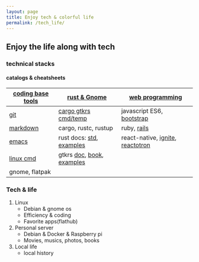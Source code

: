 ```yaml
---
layout: page
title: Enjoy tech & colorful life
permalink: /tech_life/
---
```

## Enjoy the life along with tech

### technical stacks

#### catalogs & cheatsheets

[coding base tools](/coding_base_tools)|[rust & Gnome](/coding_rust_gnome)| [web programming](/coding_web)
              -|                  -|           -
[git](http://rogerdudler.github.io/git-guide/) |[cargo gtkrs cmd/temp](https://gitlab.gnome.org/bilelmoussaoui/gtk-rust-template)| javascript ES6, [bootstrap](https://getbootstrap.com/docs/5.0/components/accordion/)
[markdown](https://guides.github.com/features/mastering-markdown/)|cargo, rustc, rustup| ruby, [rails](https://guides.rubyonrails.org/)
[emacs](http://idlesong.github.io/tech_life/2021/09/18/doom-emacs/)|rust docs: [std](https://doc.rust-lang.org/std/index.html), [examples](https://doc.rust-lang.org/stable/rust-by-example/)| react-native, [ignite](https://github.com/infinitered/ignite), [reactotron]()
[linux cmd](https://images.linoxide.com/linux-cheat-sheet.pdf) | gtkrs [doc](https://gtk-rs.org/), [book](https://gtk-rs.org/gtk4-rs/stable/latest/book/), [examples](https://github.com/gtk-rs/examples)|
  | gnome, flatpak|


### Tech & life
1. Linux
   - Debian & gnome os
   - Efficiency & coding
   - Favorite apps(flathub)
1. Personal server
   - Debian & Docker & Raspberry pi
   - Movies, musics, photos, books
1. Local life
   - local history
   
   

